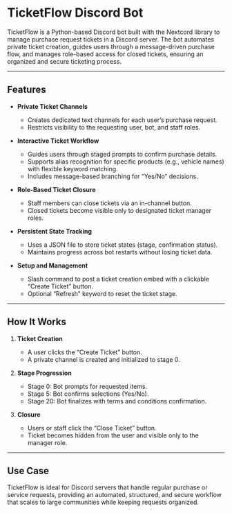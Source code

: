 # TicketFlow Discord Bot

TicketFlow is a Python-based Discord bot built with the Nextcord library to manage purchase request tickets in a Discord server. The bot automates private ticket creation, guides users through a message-driven purchase flow, and manages role-based access for closed tickets, ensuring an organized and secure ticketing process.

---

## Features

- **Private Ticket Channels**
  - Creates dedicated text channels for each user’s purchase request.
  - Restricts visibility to the requesting user, bot, and staff roles.
  
- **Interactive Ticket Workflow**
  - Guides users through staged prompts to confirm purchase details.
  - Supports alias recognition for specific products (e.g., vehicle names) with flexible keyword matching.
  - Includes message-based branching for “Yes/No” decisions.

- **Role-Based Ticket Closure**
  - Staff members can close tickets via an in-channel button.
  - Closed tickets become visible only to designated ticket manager roles.

- **Persistent State Tracking**
  - Uses a JSON file to store ticket states (stage, confirmation status).
  - Maintains progress across bot restarts without losing ticket data.

- **Setup and Management**
  - Slash command to post a ticket creation embed with a clickable “Create Ticket” button.
  - Optional “Refresh” keyword to reset the ticket stage.

---

## How It Works

1. **Ticket Creation**
   - A user clicks the “Create Ticket” button.
   - A private channel is created and initialized to stage 0.

2. **Stage Progression**
   - Stage 0: Bot prompts for requested items.
   - Stage 5: Bot confirms selections (Yes/No).
   - Stage 20: Bot finalizes with terms and conditions confirmation.

3. **Closure**
   - Users or staff click the “Close Ticket” button.
   - Ticket becomes hidden from the user and visible only to the manager role.

---

## Use Case

TicketFlow is ideal for Discord servers that handle regular purchase or service requests, providing an automated, structured, and secure workflow that scales to large communities while keeping requests organized.

